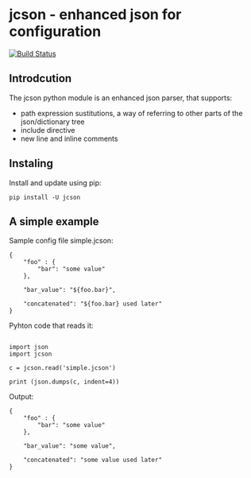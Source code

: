 # jcson - enhanced json for configuration

[![Build Status](https://travis-ci.org/zakalibit/jcson.svg?branch=master)](https://travis-ci.org/zakalibit/jcson)

## Introdcution
The jcson python module is an enhanced json parser, that supports:

* path expression sustitutions, a way of referring to other parts of the json/dictionary tree
* include directive
* new line and inline comments


## Instaling

Install and update using pip:

```
pip install -U jcson
```


## A simple example

Sample config file simple.jcson:

```
{
    "foo" : {
        "bar": "some value"
    },

    "bar_value": "${foo.bar}",

    "concatenated": "${foo.bar} used later"
}
```


Pyhton code that reads it:

```pyhton

import json
import jcson

c = jcson.read('simple.jcson')

print (json.dumps(c, indent=4))
```

Output:

```
{
    "foo" : {
        "bar": "some value"
    },

    "bar_value": "some value",

    "concatenated": "some value used later"
}
```
